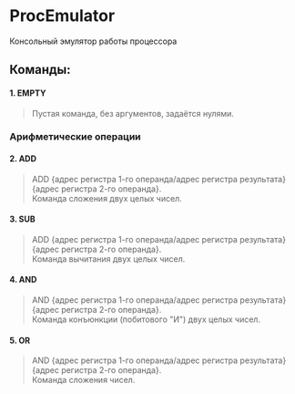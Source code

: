 # ProcEmulator
Консольный эмулятор работы процессора

## Команды:
#### 1. EMPTY
> Пустая команда, без аргументов, задаётся нулями.
### Арифметические операции
#### 2. ADD 
> ADD {адрес регистра 1-го операнда/адрес регистра результата} {адрес регистра 2-го операнда}. </br> 
Команда сложения двух целых чисел.
#### 3. SUB 
> ADD {адрес регистра 1-го операнда/адрес регистра результата} {адрес регистра 2-го операнда}. </br> 
Команда вычитания двух целых чисел.
#### 4. AND 
> AND {адрес регистра 1-го операнда/адрес регистра результата} {адрес регистра 2-го операнда}. </br> 
Команда конъюнкции (побитового "И") двух целых чисел.
#### 5. OR 
> AND {адрес регистра 1-го операнда/адрес регистра результата} {адрес регистра 2-го операнда}. </br> 
Команда сложения чисел.


